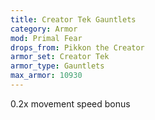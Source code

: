 ```yaml
---
title: Creator Tek Gauntlets
category: Armor
mod: Primal Fear
drops_from: Pikkon the Creator
armor_set: Creator Tek
armor_type: Gauntlets
max_armor: 10930
---
```


0.2x movement speed bonus
